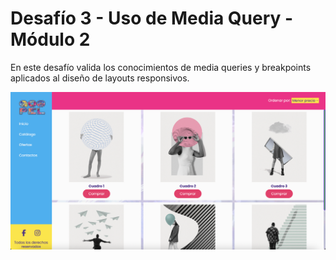 # Desafío 3 - Uso de Media Query - Módulo 2

En este desafío valida los conocimientos de media queries y breakpoints aplicados al diseño de layouts responsivos.

![Screen de ejercico](assets/img/captura.png)

